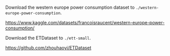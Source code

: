 Download the western europe power consumption dataset to `./western-europe-power-consumption`.

<https://www.kaggle.com/datasets/francoisraucent/western-europe-power-consumption/>

Download the ETDataset to `./ett-small`.

<https://github.com/zhouhaoyi/ETDataset>
